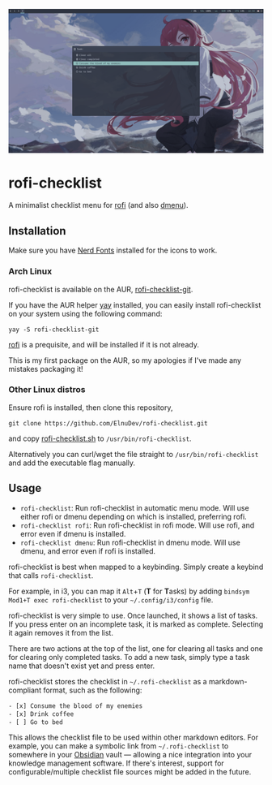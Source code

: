 ![screenshot](screenshot.png)

# rofi-checklist

A minimalist checklist menu for [rofi](/davatorium/rofi) (and also [dmenu](https://tools.suckless.org/dmenu/)).

## Installation

Make sure you have [Nerd Fonts](https://www.nerdfonts.com/) installed for the icons to work.

### Arch Linux

rofi-checklist is available on the AUR, [rofi-checklist-git](https://aur.archlinux.org/packages/rofi-checklist-git). 

If you have the AUR helper [yay](/Jguer/yay) installed, you can easily install rofi-checklist on your system using the following command:

```SH
yay -S rofi-checklist-git
```

[rofi](/davatorium/rofi) is a prequisite, and will be installed if it is not already.

This is my first package on the AUR, so my apologies if I've made any mistakes packaging it!

### Other Linux distros

Ensure rofi is installed, then clone this repository,
```SH
git clone https://github.com/ElnuDev/rofi-checklist.git
```
and copy [rofi-checklist.sh](rofi-checklist.sh) to `/usr/bin/rofi-checklist`.

Alternatively you can curl/wget the file straight to `/usr/bin/rofi-checklist` and add the executable flag manually.

## Usage

- `rofi-checklist`: Run rofi-checklist in automatic menu mode. Will use either rofi or dmenu depending on which is installed, preferring rofi.
- `rofi-checklist rofi`: Run rofi-checklist in rofi mode. Will use rofi, and error even if dmenu is installed.
- `rofi-checklist dmenu`: Run rofi-checklist in dmenu mode. Will use dmenu, and error even if rofi is installed.

rofi-checklist is best when mapped to a keybinding. Simply create a keybind that calls `rofi-checklist`.

For example, in i3, you can map it `Alt`+`T` (**T** for **T**asks) by adding `bindsym Mod1+T exec rofi-checklist` to your `~/.config/i3/config` file.

rofi-checklist is very simple to use. Once launched, it shows a list of tasks. If you press enter on an incomplete task, it is marked as complete. Selecting it again removes it from the list.

There are two actions at the top of the list, one for clearing all tasks and one for clearing only completed tasks. To add a new task, simply type a task name that doesn't exist yet and press enter.

rofi-checklist stores the checklist in `~/.rofi-checklist` as a markdown-compliant format, such as the following:

```MD
- [x] Consume the blood of my enemies
- [x] Drink coffee
- [ ] Go to bed
```

This allows the checklist file to be used within other markdown editors. For example, you can make a symbolic link from `~/.rofi-checklist` to somewhere in your [Obsidian](https://obsidian.md/) vault — allowing a nice integration into your knowledge management software. If there's interest, support for configurable/multiple checklist file sources might be added in the future.

